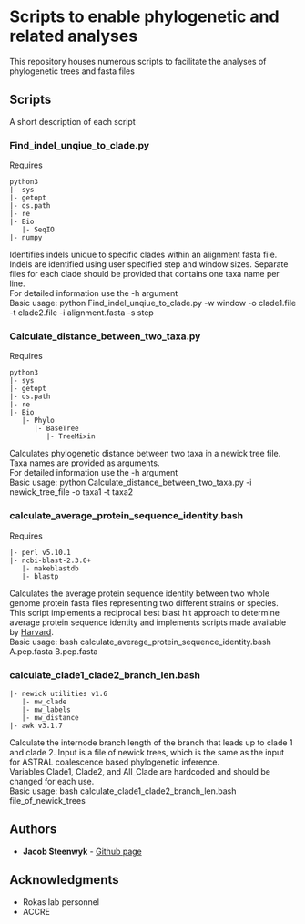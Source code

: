 # Scripts to enable phylogenetic and related analyses

This repository houses numerous scripts to facilitate the analyses of phylogenetic trees and fasta files

## Scripts

A short description of each script

### Find_indel_unqiue_to_clade.py
Requires
```
python3
|- sys
|- getopt
|- os.path
|- re
|- Bio
   |- SeqIO
|- numpy
```
Identifies indels unique to specific clades within an alignment fasta file.
Indels are identified using user specified step and window sizes.
Separate files for each clade should be provided that contains one taxa name
per line. <br />
For detailed information use the -h argument <br />
Basic usage: python Find_indel_unqiue_to_clade.py -w window -o clade1.file -t clade2.file -i alignment.fasta -s step

### Calculate_distance_between_two_taxa.py
Requires
```
python3
|- sys
|- getopt
|- os.path
|- re
|- Bio
   |- Phylo
      |- BaseTree
         |- TreeMixin
```
Calculates phylogenetic distance between two taxa in a newick tree file.
Taxa names are provided as arguments. <br />
For detailed information use the -h argument <br />
Basic usage: python Calculate_distance_between_two_taxa.py -i newick_tree_file -o taxa1 -t taxa2

### calculate_average_protein_sequence_identity.bash
Requires
```
|- perl v5.10.1
|- ncbi-blast-2.3.0+
   |- makeblastdb
   |- blastp
```
Calculates the average protein sequence identity between two whole genome
protein fasta files representing two different strains or species. This 
script implements a reciprocal best blast hit approach to determine average
protein sequence identity and implements scripts made available by [Harvard](http://archive.sysbio.harvard.edu/csb/resources/computational/scriptome/UNIX/Protocols/Sequences.html). <br />
Basic usage: bash calculate_average_protein_sequence_identity.bash A.pep.fasta B.pep.fasta

### calculate_clade1_clade2_branch_len.bash
```
|- newick utilities v1.6
   |- nw_clade
   |- nw_labels
   |- nw_distance
|- awk v3.1.7
```
Calculate the internode branch length of the branch that leads up to clade 1 and clade 2.
Input is a file of newick trees, which is the same as the input for ASTRAL coalescence based
phylogenetic inference. <br />
Variables Clade1, Clade2, and All_Clade are hardcoded and should be changed for each use.<br />
Basic usage: bash calculate_clade1_clade2_branch_len.bash file_of_newick_trees

## Authors

* **Jacob Steenwyk** - [Github page](https://jsteenwyk.github.io/)

## Acknowledgments

* Rokas lab personnel
* ACCRE

